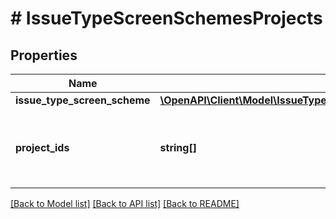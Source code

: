 # # IssueTypeScreenSchemesProjects

## Properties

Name | Type | Description | Notes
------------ | ------------- | ------------- | -------------
**issue_type_screen_scheme** | [**\OpenAPI\Client\Model\IssueTypeScreenSchemesProjectsIssueTypeScreenScheme**](IssueTypeScreenSchemesProjectsIssueTypeScreenScheme.md) |  |
**project_ids** | **string[]** | The IDs of the projects using the issue type screen scheme. |

[[Back to Model list]](../../README.md#models) [[Back to API list]](../../README.md#endpoints) [[Back to README]](../../README.md)
